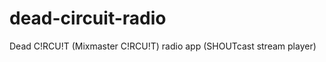 dead-circuit-radio
==================

Dead C!RCU!T (Mixmaster C!RCU!T) radio app (SHOUTcast stream player)
